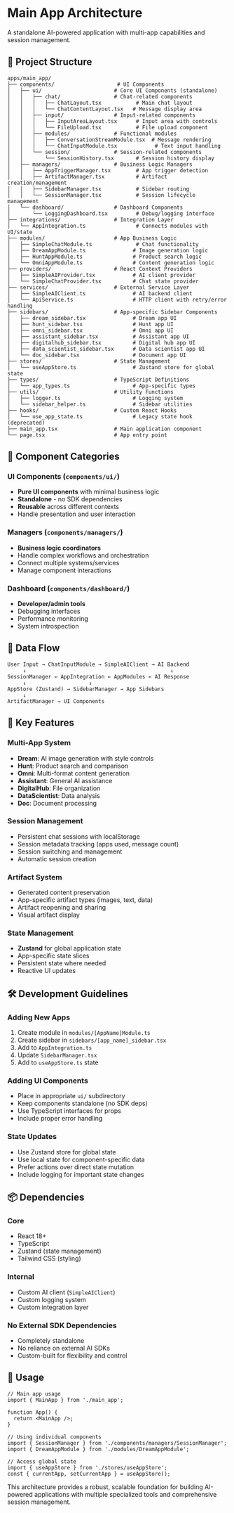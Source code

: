 # Main App Architecture

A standalone AI-powered application with multi-app capabilities and session management.

## 📁 Project Structure

```
apps/main_app/
├── components/                    # UI Components
│   ├── ui/                       # Core UI Components (standalone)
│   │   ├── chat/                 # Chat-related components
│   │   │   ├── ChatLayout.tsx           # Main chat layout
│   │   │   └── ChatContentLayout.tsx   # Message display area
│   │   ├── input/                # Input-related components
│   │   │   ├── InputAreaLayout.tsx      # Input area with controls
│   │   │   └── FileUpload.tsx           # File upload component
│   │   ├── modules/              # Functional modules
│   │   │   ├── ConversationStreamModule.tsx  # Message rendering
│   │   │   └── ChatInputModule.tsx            # Text input handling
│   │   └── session/              # Session-related components
│   │       └── SessionHistory.tsx       # Session history display
│   ├── managers/                 # Business Logic Managers
│   │   ├── AppTriggerManager.tsx        # App trigger detection
│   │   ├── ArtifactManager.tsx          # Artifact creation/management
│   │   ├── SidebarManager.tsx           # Sidebar routing
│   │   └── SessionManager.tsx           # Session lifecycle management
│   └── dashboard/                # Dashboard Components
│       └── LoggingDashboard.tsx         # Debug/logging interface
├── integrations/                 # Integration Layer
│   └── AppIntegration.ts                # Connects modules with UI/state
├── modules/                      # App Business Logic
│   ├── SimpleChatModule.ts              # Chat functionality
│   ├── DreamAppModule.ts               # Image generation logic
│   ├── HuntAppModule.ts                # Product search logic
│   └── OmniAppModule.ts                # Content generation logic
├── providers/                    # React Context Providers
│   ├── SimpleAIProvider.tsx            # AI client provider
│   └── SimpleChatProvider.tsx          # Chat state provider
├── services/                     # External Service Layer
│   ├── SimpleAIClient.ts               # AI backend client
│   └── ApiService.ts                   # HTTP client with retry/error handling
├── sidebars/                     # App-specific Sidebar Components
│   ├── dream_sidebar.tsx               # Dream app UI
│   ├── hunt_sidebar.tsx                # Hunt app UI
│   ├── omni_sidebar.tsx                # Omni app UI
│   ├── assistant_sidebar.tsx           # Assistant app UI
│   ├── digitalhub_sidebar.tsx          # Digital hub app UI
│   ├── data_scientist_sidebar.tsx      # Data scientist app UI
│   └── doc_sidebar.tsx                 # Document app UI
├── stores/                       # State Management
│   └── useAppStore.ts                  # Zustand store for global state
├── types/                        # TypeScript Definitions
│   └── app_types.ts                    # App-specific types
├── utils/                        # Utility Functions
│   ├── logger.ts                       # Logging system
│   └── sidebar_helper.ts               # Sidebar utilities
├── hooks/                        # Custom React Hooks
│   └── use_app_state.ts                # Legacy state hook (deprecated)
├── main_app.tsx                  # Main application component
└── page.tsx                      # App entry point
```

## 🧩 Component Categories

### **UI Components** (`components/ui/`)
- **Pure UI components** with minimal business logic
- **Standalone** - no SDK dependencies
- **Reusable** across different contexts
- Handle presentation and user interaction

### **Managers** (`components/managers/`)
- **Business logic coordinators**
- Handle complex workflows and orchestration
- Connect multiple systems/services
- Manage component interactions

### **Dashboard** (`components/dashboard/`)
- **Developer/admin tools**
- Debugging interfaces
- Performance monitoring
- System introspection

## 🔄 Data Flow

```
User Input → ChatInputModule → SimpleAIClient → AI Backend
     ↓                                              ↓
SessionManager ← AppIntegration ← AppModules ← AI Response
     ↓                    ↓
AppStore (Zustand) → SidebarManager → App Sidebars
     ↓
ArtifactManager → UI Components
```

## 🚀 Key Features

### **Multi-App System**
- **Dream**: AI image generation with style controls
- **Hunt**: Product search and comparison
- **Omni**: Multi-format content generation
- **Assistant**: General AI assistance
- **DigitalHub**: File organization
- **DataScientist**: Data analysis
- **Doc**: Document processing

### **Session Management**
- Persistent chat sessions with localStorage
- Session metadata tracking (apps used, message count)
- Session switching and management
- Automatic session creation

### **Artifact System**
- Generated content preservation
- App-specific artifact types (images, text, data)
- Artifact reopening and sharing
- Visual artifact display

### **State Management**
- **Zustand** for global application state
- App-specific state slices
- Persistent state where needed
- Reactive UI updates

## 🛠 Development Guidelines

### **Adding New Apps**
1. Create module in `modules/[AppName]Module.ts`
2. Create sidebar in `sidebars/[app_name]_sidebar.tsx`
3. Add to `AppIntegration.ts`
4. Update `SidebarManager.tsx`
5. Add to `useAppStore.ts` state

### **Adding UI Components**
- Place in appropriate `ui/` subdirectory
- Keep components standalone (no SDK deps)
- Use TypeScript interfaces for props
- Include proper error handling

### **State Updates**
- Use Zustand store for global state
- Use local state for component-specific data
- Prefer actions over direct state mutation
- Include logging for important state changes

## 📦 Dependencies

### **Core**
- React 18+
- TypeScript
- Zustand (state management)
- Tailwind CSS (styling)

### **Internal**
- Custom AI client (`SimpleAIClient`)
- Custom logging system
- Custom integration layer

### **No External SDK Dependencies**
- Completely standalone
- No reliance on external AI SDKs
- Custom-built for flexibility and control

## 🔧 Usage

```tsx
// Main app usage
import { MainApp } from './main_app';

function App() {
  return <MainApp />;
}

// Using individual components
import { SessionManager } from './components/managers/SessionManager';
import { DreamAppModule } from './modules/DreamAppModule';

// Access global state
import { useAppStore } from './stores/useAppStore';
const { currentApp, setCurrentApp } = useAppStore();
```

This architecture provides a robust, scalable foundation for building AI-powered applications with multiple specialized tools and comprehensive session management.